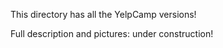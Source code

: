 
This directory has all the YelpCamp versions! 



Full description and pictures: under construction!


